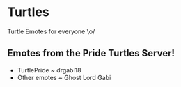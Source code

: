 # Turtles
Turtle Emotes for everyone \o/

## Emotes from the Pride Turtles Server!
* TurtlePride ~ drgabi18
* Other emotes ~ Ghost Lord Gabi
